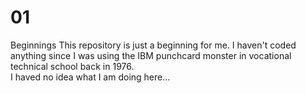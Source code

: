 # 01
Beginnings
This repository is just a beginning for me. I haven't coded anything since I was using the IBM punchcard monster in vocational technical school back in 1976.  
I haved no idea what I am doing here...
